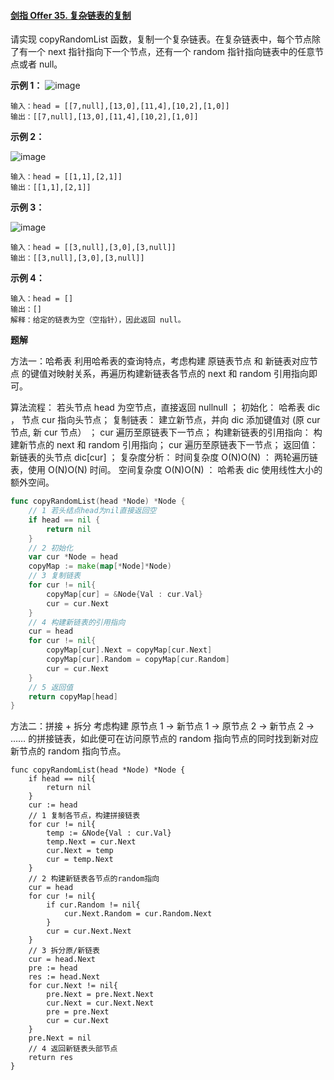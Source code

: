 #### [剑指 Offer 35. 复杂链表的复制](https://leetcode.cn/problems/fu-za-lian-biao-de-fu-zhi-lcof/)

请实现 copyRandomList 函数，复制一个复杂链表。在复杂链表中，每个节点除了有一个 next 指针指向下一个节点，还有一个 random 指针指向链表中的任意节点或者 null。

**示例 1：**
![image](https://user-images.githubusercontent.com/107392125/193871035-1e71ecc5-01ba-48be-8dc1-29c6ef23d87e.png)

```
输入：head = [[7,null],[13,0],[11,4],[10,2],[1,0]]
输出：[[7,null],[13,0],[11,4],[10,2],[1,0]]
```

**示例 2：**

![image](https://user-images.githubusercontent.com/107392125/193871103-339c45ec-a085-4589-9b65-7f0e6e0a25ce.png)
```
输入：head = [[1,1],[2,1]]
输出：[[1,1],[2,1]]
```

**示例 3：**

![image](https://user-images.githubusercontent.com/107392125/193871162-43ed2df3-ceb5-486f-898d-dcbd2467e1b7.png)
```
输入：head = [[3,null],[3,0],[3,null]]
输出：[[3,null],[3,0],[3,null]]
```

**示例 4：**

```
输入：head = []
输出：[]
解释：给定的链表为空（空指针），因此返回 null。
```



**题解**

方法一：哈希表
利用哈希表的查询特点，考虑构建 原链表节点 和 新链表对应节点 的键值对映射关系，再遍历构建新链表各节点的 next 和 random 引用指向即可。

算法流程：
若头节点 head 为空节点，直接返回 nullnull ；
初始化： 哈希表 dic ， 节点 cur 指向头节点；
复制链表：
建立新节点，并向 dic 添加键值对 (原 cur 节点, 新 cur 节点） ；
cur 遍历至原链表下一节点；
构建新链表的引用指向：
构建新节点的 next 和 random 引用指向；
cur 遍历至原链表下一节点；
返回值： 新链表的头节点 dic[cur] ；
复杂度分析：
时间复杂度 O(N)O(N) ： 两轮遍历链表，使用 O(N)O(N) 时间。
空间复杂度 O(N)O(N) ： 哈希表 dic 使用线性大小的额外空间。

```go
func copyRandomList(head *Node) *Node {
    // 1 若头结点head为nil直接返回空
    if head == nil {
        return nil
    }
    // 2 初始化
    var cur *Node = head
    copyMap := make(map[*Node]*Node)
    // 3 复制链表
    for cur != nil{
        copyMap[cur] = &Node{Val : cur.Val}
        cur = cur.Next
    }
    // 4 构建新链表的引用指向
    cur = head
    for cur != nil{
        copyMap[cur].Next = copyMap[cur.Next]
        copyMap[cur].Random = copyMap[cur.Random]
        cur = cur.Next
    }
    // 5 返回值
    return copyMap[head]
}
```



方法二：拼接 + 拆分
考虑构建 原节点 1 -> 新节点 1 -> 原节点 2 -> 新节点 2 -> …… 的拼接链表，如此便可在访问原节点的 random 指向节点的同时找到新对应新节点的 random 指向节点。

```golang
func copyRandomList(head *Node) *Node {
    if head == nil{
        return nil
    }
    cur := head
    // 1 复制各节点，构建拼接链表
    for cur != nil{
        temp := &Node{Val : cur.Val}
        temp.Next = cur.Next
        cur.Next = temp
        cur = temp.Next
    }
    // 2 构建新链表各节点的random指向
    cur = head
    for cur != nil{
        if cur.Random != nil{
            cur.Next.Random = cur.Random.Next
        }
        cur = cur.Next.Next
    }
    // 3 拆分原/新链表
    cur = head.Next
    pre := head
    res := head.Next
    for cur.Next != nil{
        pre.Next = pre.Next.Next
        cur.Next = cur.Next.Next
        pre = pre.Next
        cur = cur.Next 
    }
    pre.Next = nil
    // 4 返回新链表头部节点
    return res
}
```

